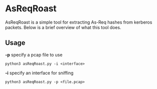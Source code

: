 # AsReqRoast

AsReqRoast is a simple tool for extracting As-Req hashes from kerberos packets. Below is a brief overview of what this tool does.




## Usage

**-p** specify a pcap file to use

```
python3 asReqRoast.py -i <interface>
```
  
__-i__ specify an interface for sniffing

```
python3 asReqRoast.py -p <file.pcap>
```

